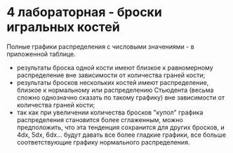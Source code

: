 # 4 лабораторная - броски игральных костей
Полные графики распределения с числовыми значениями - в приложенной таблице.

* результаты броска одной кости имеют близкое к равномерному распределение вне зависимости от количества граней кости;
* результаты бросков нескольких костей имеют распределение, близкое к нормальному или распределению Стьюдента (весьма сложно однозначно сказать по такому графику) вне зависимости от количества граней кости;
* так как при увеличении количества бросков "купол" графика распределения становится более сглаженным, можно предположить, что эта тенденция сохранится для других бросков, и 4dx, 5dx, 6dx... будут давать все более гладкие графики, все больше соответствующие графику нормального распределения.
